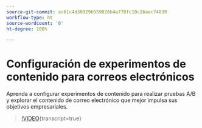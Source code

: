 ```yaml
---
source-git-commit: ac61c4d30929b559826b4a770fc10c26aec74830
workflow-type: ht
source-wordcount: '0'
ht-degree: 100%

---
```

# Configuración de experimentos de contenido para correos electrónicos

Aprenda a configurar experimentos de contenido para realizar pruebas A/B y explorar el contenido de correo electrónico que mejor impulsa sus objetivos empresariales.

>[!VIDEO](https://video.tv.adobe.com/v/3447334/?learn=on&captions=spa){transcript=true}